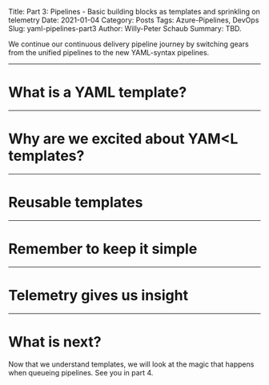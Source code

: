 Title: Part 3: Pipelines - Basic building blocks as templates and sprinkling on telemetry
Date: 2021-01-04
Category: Posts
Tags: Azure-Pipelines, DevOps 
Slug: yaml-pipelines-part3
Author: Willy-Peter Schaub
Summary: TBD.

We continue our continuous delivery pipeline journey by switching gears from the unified pipelines to the new YAML-syntax pipelines. 

---

# What is a YAML template?

---

# Why are we excited about YAM<L templates?

--- 

# Reusable templates

---

# Remember to keep it simple

---

# Telemetry gives us insight

---

# What is next?

Now that we understand templates, we will look at the magic that happens when queueing pipelines. See you in part 4.

